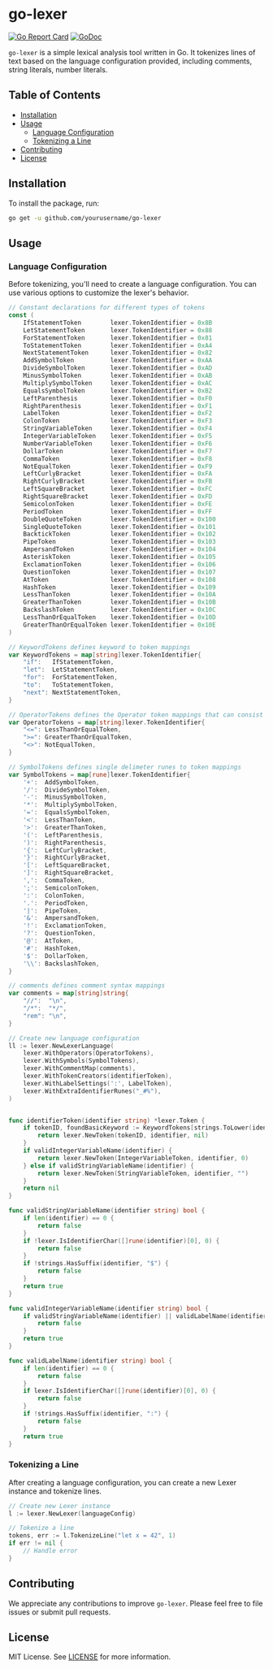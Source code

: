 # go-lexer

[![Go Report Card](https://goreportcard.com/badge/github.com/jrsteele09/go-lexer)](https://goreportcard.com/report/github.com/jrsteele09/go-lexer)
[![GoDoc](https://pkg.go.dev/badge/github.com/jrsteele09/go-lexer)](https://pkg.go.dev/github.com/jrsteele09/go-lexer)

`go-lexer` is a simple lexical analysis tool written in Go. It tokenizes lines of text based on the language configuration provided, including comments, string literals, number literals.

## Table of Contents

- [Installation](#installation)
- [Usage](#usage)
  - [Language Configuration](#language-configuration)
  - [Tokenizing a Line](#tokenizing-a-line)
- [Contributing](#contributing)
- [License](#license)

## Installation

To install the package, run:

```bash
go get -u github.com/yourusername/go-lexer
```

## Usage

### Language Configuration

Before tokenizing, you'll need to create a language configuration. You can use various options to customize the lexer's behavior.

```go
// Constant declarations for different types of tokens
const (
	IfStatementToken        lexer.TokenIdentifier = 0x8B
	LetStatementToken       lexer.TokenIdentifier = 0x88
	ForStatementToken       lexer.TokenIdentifier = 0x81
	ToStatementToken        lexer.TokenIdentifier = 0xA4
	NextStatementToken      lexer.TokenIdentifier = 0x82
	AddSymbolToken          lexer.TokenIdentifier = 0xAA
	DivideSymbolToken       lexer.TokenIdentifier = 0xAD
	MinusSymbolToken        lexer.TokenIdentifier = 0xAB
	MultiplySymbolToken     lexer.TokenIdentifier = 0xAC
	EqualsSymbolToken       lexer.TokenIdentifier = 0xB2
	LeftParenthesis         lexer.TokenIdentifier = 0xF0
	RightParenthesis        lexer.TokenIdentifier = 0xF1
	LabelToken              lexer.TokenIdentifier = 0xF2
	ColonToken              lexer.TokenIdentifier = 0xF3
	StringVariableToken     lexer.TokenIdentifier = 0xF4
	IntegerVariableToken    lexer.TokenIdentifier = 0xF5
	NumberVariableToken     lexer.TokenIdentifier = 0xF6
	DollarToken             lexer.TokenIdentifier = 0xF7
	CommaToken              lexer.TokenIdentifier = 0xF8
	NotEqualToken           lexer.TokenIdentifier = 0xF9
	LeftCurlyBracket        lexer.TokenIdentifier = 0xFA
	RightCurlyBracket       lexer.TokenIdentifier = 0xFB
	LeftSquareBracket       lexer.TokenIdentifier = 0xFC
	RightSquareBracket      lexer.TokenIdentifier = 0xFD
	SemicolonToken          lexer.TokenIdentifier = 0xFE
	PeriodToken             lexer.TokenIdentifier = 0xFF
	DoubleQuoteToken        lexer.TokenIdentifier = 0x100
	SingleQuoteToken        lexer.TokenIdentifier = 0x101
	BacktickToken           lexer.TokenIdentifier = 0x102
	PipeToken               lexer.TokenIdentifier = 0x103
	AmpersandToken          lexer.TokenIdentifier = 0x104
	AsteriskToken           lexer.TokenIdentifier = 0x105
	ExclamationToken        lexer.TokenIdentifier = 0x106
	QuestionToken           lexer.TokenIdentifier = 0x107
	AtToken                 lexer.TokenIdentifier = 0x108
	HashToken               lexer.TokenIdentifier = 0x109
	LessThanToken           lexer.TokenIdentifier = 0x10A
	GreaterThanToken        lexer.TokenIdentifier = 0x10B
	BackslashToken          lexer.TokenIdentifier = 0x10C
	LessThanOrEqualToken    lexer.TokenIdentifier = 0x10D
	GreaterThanOrEqualToken lexer.TokenIdentifier = 0x10E
)

// KeywordTokens defines keyword to token mappings
var KeywordTokens = map[string]lexer.TokenIdentifier{
	"if":   IfStatementToken,
	"let":  LetStatementToken,
	"for":  ForStatementToken,
	"to":   ToStatementToken,
	"next": NextStatementToken,
}

// OperatorTokens defines the Operator token mappings that can consist of multiple symbol tokens
var OperatorTokens = map[string]lexer.TokenIdentifier{
	"<=": LessThanOrEqualToken,
	">=": GreaterThanOrEqualToken,
	"<>": NotEqualToken,
}

// SymbolTokens defines single delimeter runes to token mappings
var SymbolTokens = map[rune]lexer.TokenIdentifier{
	'+':  AddSymbolToken,
	'/':  DivideSymbolToken,
	'-':  MinusSymbolToken,
	'*':  MultiplySymbolToken,
	'=':  EqualsSymbolToken,
	'<':  LessThanToken,
	'>':  GreaterThanToken,
	'(':  LeftParenthesis,
	')':  RightParenthesis,
	'{':  LeftCurlyBracket,
	'}':  RightCurlyBracket,
	'[':  LeftSquareBracket,
	']':  RightSquareBracket,
	',':  CommaToken,
	';':  SemicolonToken,
	':':  ColonToken,
	'.':  PeriodToken,
	'|':  PipeToken,
	'&':  AmpersandToken,
	'!':  ExclamationToken,
	'?':  QuestionToken,
	'@':  AtToken,
	'#':  HashToken,
	'$':  DollarToken,
	'\\': BackslashToken,
}

// comments defines comment syntax mappings
var comments = map[string]string{
	"//":  "\n",
	"/*":  "*/",
	"rem": "\n",
}

// Create new language configuration
ll := lexer.NewLexerLanguage(
	lexer.WithOperators(OperatorTokens),
	lexer.WithSymbols(SymbolTokens),
	lexer.WithCommentMap(comments),
	lexer.WithTokenCreators(identifierToken),
	lexer.WithLabelSettings(':', LabelToken),
	lexer.WithExtraIdentifierRunes("_#%"),
)


func identifierToken(identifier string) *lexer.Token {
	if tokenID, foundBasicKeyword := KeywordTokens[strings.ToLower(identifier)]; foundBasicKeyword {
		return lexer.NewToken(tokenID, identifier, nil)
	}
	if validIntegerVariableName(identifier) {
		return lexer.NewToken(IntegerVariableToken, identifier, 0)
	} else if validStringVariableName(identifier) {
		return lexer.NewToken(StringVariableToken, identifier, "")
	}
	return nil
}

func validStringVariableName(identifier string) bool {
	if len(identifier) == 0 {
		return false
	}
	if !lexer.IsIdentifierChar([]rune(identifier)[0], 0) {
		return false
	}
	if !strings.HasSuffix(identifier, "$") {
		return false
	}
	return true
}

func validIntegerVariableName(identifier string) bool {
	if validStringVariableName(identifier) || validLabelName(identifier) {
		return false
	}
	return true
}

func validLabelName(identifier string) bool {
	if len(identifier) == 0 {
		return false
	}
	if lexer.IsIdentifierChar([]rune(identifier)[0], 0) {
		return false
	}
	if !strings.HasSuffix(identifier, ":") {
		return false
	}
	return true
}

```

### Tokenizing a Line

After creating a language configuration, you can create a new Lexer instance and tokenize lines.

```go
// Create new Lexer instance
l := lexer.NewLexer(languageConfig)

// Tokenize a line
tokens, err := l.TokenizeLine("let x = 42", 1)
if err != nil {
    // Handle error
}
```

## Contributing

We appreciate any contributions to improve `go-lexer`. Please feel free to file issues or submit pull requests.

## License

MIT License. See [LICENSE](LICENSE.md) for more information.
